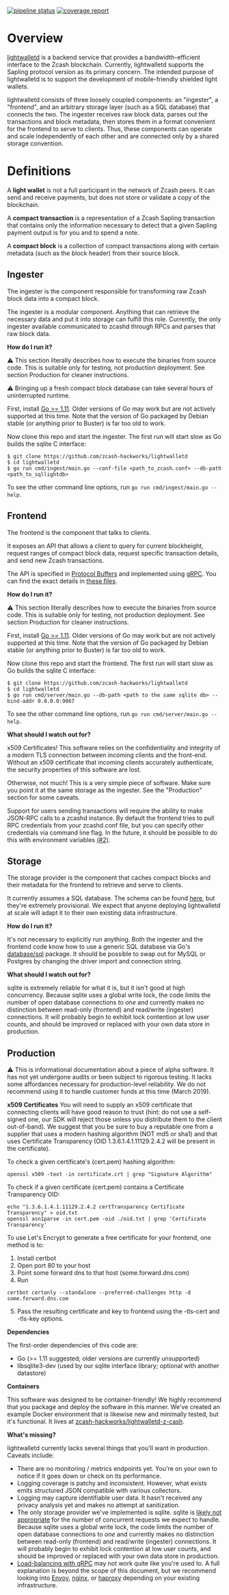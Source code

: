 
[![pipeline status](https://gitlab.com/mdr0id/lightwalletd/badges/master/pipeline.svg)](https://gitlab.com/mdr0id/lightwalletd/commits/master)
[![coverage report](https://gitlab.com/mdr0id/lightwalletd/badges/master/coverage.svg)](https://gitlab.com/mdr0id/lightwalletd/commits/master)

# Overview

[lightwalletd](https://github.com/zcash-hackworks/lightwalletd) is a backend service that provides a bandwidth-efficient interface to the Zcash blockchain. Currently, lightwalletd supports the Sapling protocol version as its primary concern. The intended purpose of lightwalletd is to support the development of mobile-friendly shielded light wallets.

lightwalletd consists of three loosely coupled components: an "ingester", a "frontend", and an arbitrary storage layer (such as a SQL database) that connects the two. The ingester receives raw block data, parses out the transactions and block metadata, then stores them in a format convenient for the frontend to serve to clients. Thus, these components can operate and scale independently of each other and are connected only by a shared storage convention.

# Definitions

A **light wallet** is not a full participant in the network of Zcash peers. It can send and receive payments, but does not store or validate a copy of the blockchain.

A **compact transaction** is a representation of a Zcash Sapling transaction that contains only the information necessary to detect that a given Sapling payment output is for you and to spend a note.

A **compact block** is a collection of compact transactions along with certain metadata (such as the block header) from their source block.

## Ingester

The ingester is the component responsible for transforming raw Zcash block data into a compact block.

The ingester is a modular component. Anything that can retrieve the necessary data and put it into storage can fulfill this role. Currently, the only ingester available communicated to zcashd through RPCs and parses that raw block data. 

**How do I run it?**

⚠️ This section literally describes how to execute the binaries from source code. This is suitable only for testing, not production deployment. See section Production for cleaner instructions.

⚠️ Bringing up a fresh compact block database can take several hours of uninterrupted runtime.

First, install [Go >= 1.11](https://golang.org/dl/#stable). Older versions of Go may work but are not actively supported at this time. Note that the version of Go packaged by Debian stable (or anything prior to Buster) is far too old to work.

Now clone this repo and start the ingester. The first run will start slow as Go builds the sqlite C interface:

```
$ git clone https://github.com/zcash-hackworks/lightwalletd
$ cd lightwalletd
$ go run cmd/ingest/main.go --conf-file <path_to_zcash.conf> --db-path <path_to_sqllightdb>
```

To see the other command line options, run `go run cmd/ingest/main.go --help`.

## Frontend

The frontend is the component that talks to clients. 

It exposes an API that allows a client to query for current blockheight, request ranges of compact block data, request specific transaction details, and send new Zcash transactions.

The API is specified in [Protocol Buffers](https://developers.google.com/protocol-buffers/) and implemented using [gRPC](https://grpc.io). You can find the exact details in [these files](https://github.com/zcash-hackworks/lightwalletd/tree/master/walletrpc).

**How do I run it?**

⚠️ This section literally describes how to execute the binaries from source code. This is suitable only for testing, not production deployment. See section Production for cleaner instructions.

First, install [Go >= 1.11](https://golang.org/dl/#stable). Older versions of Go may work but are not actively supported at this time. Note that the version of Go packaged by Debian stable (or anything prior to Buster) is far too old to work.

Now clone this repo and start the frontend. The first run will start slow as Go builds the sqlite C interface:

```
$ git clone https://github.com/zcash-hackworks/lightwalletd
$ cd lightwalletd
$ go run cmd/server/main.go --db-path <path to the same sqlite db> --bind-addr 0.0.0.0:9067
```

To see the other command line options, run `go run cmd/server/main.go --help`.

**What should I watch out for?**

x509 Certificates! This software relies on the confidentiality and integrity of a modern TLS connection between incoming clients and the front-end. Without an x509 certificate that incoming clients accurately authenticate, the security properties of this software are lost.

Otherwise, not much! This is a very simple piece of software. Make sure you point it at the same storage as the ingester. See the "Production" section for some caveats.

Support for users sending transactions will require the ability to make JSON-RPC calls to a zcashd instance. By default the frontend tries to pull RPC credentials from your zcashd.conf file, but you can specify other credentials via command line flag. In the future, it should be possible to do this with environment variables [(#2)](https://github.com/zcash-hackworks/lightwalletd/issues/2).

## Storage

The storage provider is the component that caches compact blocks and their metadata for the frontend to retrieve and serve to clients.

It currently assumes a SQL database. The schema can be found [here](https://github.com/zcash-hackworks/lightwalletd/blob/d53507cc39e8da52e14d08d9c63fee96d3bd16c3/storage/sqlite3.go#L15), but they're extremely provisional. We expect that anyone deploying lightwalletd at scale will adapt it to their own existing data infrastructure.

**How do I run it?**

It's not necessary to explicitly run anything. Both the ingester and the frontend code know how to use a generic SQL database via Go's [database/sql](https://golang.org/pkg/database/sql/) package. It should be possible to swap out for MySQL or Postgres by changing the driver import and connection string.

**What should I watch out for?**

sqlite is extremely reliable for what it is, but it isn't good at high concurrency. Because sqlite uses a global write lock, the code limits the number of open database connections to *one* and currently makes no distinction between read-only (frontend) and read/write (ingester) connections. It will probably begin to exhibit lock contention at low user counts, and should be improved or replaced with your own data store in production.

## Production

⚠️ This is informational documentation about a piece of alpha software. It has not yet undergone audits or been subject to rigorous testing. It lacks some affordances necessary for production-level reliability. We do not recommend using it to handle customer funds at this time (March 2019).

**x509 Certificates**
You will need to supply an x509 certificate that connecting clients will have good reason to trust (hint: do not use a self-signed one, our SDK will reject those unless you distribute them to the client out-of-band). We suggest that you be sure to buy a reputable one from a supplier that uses a modern hashing algorithm (NOT md5 or sha1) and that uses Certificate Transparency (OID 1.3.6.1.4.1.11129.2.4.2 will be present in the certificate).

To check a given certificate's (cert.pem) hashing algorithm:
```
openssl x509 -text -in certificate.crt | grep "Signature Algorithm"
```

To check if a given certificate (cert.pem) contains a Certificate Transparency OID:
```
echo "1.3.6.1.4.1.11129.2.4.2 certTransparency Certificate Transparency" > oid.txt
openssl asn1parse -in cert.pem -oid ./oid.txt | grep 'Certificate Transparency'
```

To use Let's Encrypt to generate a free certificate for your frontend, one method is to:
1) Install certbot
2) Open port 80 to your host
3) Point some forward dns to that host (some.forward.dns.com)
4) Run
```
certbot certonly --standalone --preferred-challenges http -d some.forward.dns.com
```
5) Pass the resulting certificate and key to frontend using the -tls-cert and -tls-key options.

**Dependencies**

The first-order dependencies of this code are:

- Go (>= 1.11 suggested; older versions are currently unsupported)
- libsqlite3-dev (used by our sqlite interface library; optional with another datastore)

**Containers**

This software was designed to be container-friendly! We highly recommend that you package and deploy the software in this manner. We've created an example Docker environment that is likewise new and minimally tested, but it's functional. It lives at [zcash-hackworks/lightwalletd-z-cash](https://github.com/zcash-hackworks/lightwalletd-z-cash).

**What's missing?**

lightwalletd currently lacks several things that you'll want in production. Caveats include:

- There are no monitoring / metrics endpoints yet. You're on your own to notice if it goes down or check on its performance.
- Logging coverage is patchy and inconsistent. However, what exists emits structured JSON compatible with various collectors.
- Logging may capture identifiable user data. It hasn't received any privacy analysis yet and makes no attempt at sanitization.
- The only storage provider we've implemented is sqlite. sqlite is [likely not appropriate](https://sqlite.org/whentouse.html) for the number of concurrent requests we expect to handle. Because sqlite uses a global write lock, the code limits the number of open database connections to *one* and currently makes no distinction between read-only (frontend) and read/write (ingester) connections. It will probably begin to exhibit lock contention at low user counts, and should be improved or replaced with your own data store in production.
- [Load-balancing with gRPC](https://grpc.io/blog/loadbalancing) may not work quite like you're used to. A full explanation is beyond the scope of this document, but we recommend looking into [Envoy](https://www.envoyproxy.io/), [nginx](https://nginx.com), or [haproxy](https://www.haproxy.org) depending on your existing infrastructure.
